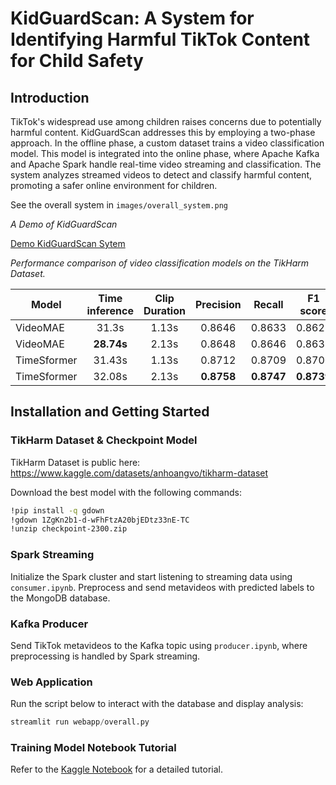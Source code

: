 # KidGuardScan: A System for Identifying Harmful TikTok Content for Child Safety

## Introduction
TikTok's widespread use among children raises concerns due to potentially harmful content. KidGuardScan addresses this by employing a two-phase approach. In the offline phase, a custom dataset trains a video classification model. This model is integrated into the online phase, where Apache Kafka and Apache Spark handle real-time video streaming and classification. The system analyzes streamed videos to detect and classify harmful content, promoting a safer online environment for children.

See the overall system in `images/overall_system.png`

*A Demo of KidGuardScan*

[Demo KidGuardScan Sytem](https://github.com/user-attachments/assets/58a970bb-4c70-4c9b-a0a0-7adcbf27c1de)


*Performance comparison of video classification models on the TikHarm Dataset.*

| Model        | Time inference         | Clip Duration         | Precision | Recall | F1 score|
| -------------|:----------------------:|:---------------------:|:---------:|:------:|:-------:|
| VideoMAE     | 31.3s                  | 1.13s                 | 0.8646  | 0.8633  | 0.8625   |
| VideoMAE     | **28.74s**                 | 2.13s                 | 0.8648  | 0.8646  | 0.8638   |
| TimeSformer  | 31.43s                 | 1.13s                 | 0.8712  | 0.8709  | 0.8700   |
| TimeSformer  | 32.08s                 | 2.13s                 | **0.8758**  | **0.8747**  | **0.8739**   |





## Installation and Getting Started

### TikHarm Dataset & Checkpoint Model

TikHarm Dataset is public here: https://www.kaggle.com/datasets/anhoangvo/tikharm-dataset

Download the best model with the following commands:
```bash
!pip install -q gdown
!gdown 1ZgKn2b1-d-wFhFtzA20bjEDtz33nE-TC
!unzip checkpoint-2300.zip
```
### Spark Streaming
Initialize the Spark cluster and start listening to streaming data using `consumer.ipynb`. Preprocess and send metavideos with predicted labels to the MongoDB database.

### Kafka Producer
Send TikTok metavideos to the Kafka topic using `producer.ipynb`, where preprocessing is handled by Spark streaming.

### Web Application
Run the script below to interact with the database and display analysis:
```python
streamlit run webapp/overall.py
```

### Training Model Notebook Tutorial
Refer to the [Kaggle Notebook](https://www.kaggle.com/code/anhoangvo/how-to-use-hugging-face-for-fine-tuning-on-the-tik) for a detailed tutorial.
